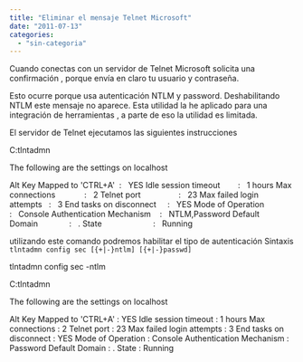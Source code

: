 ```yaml
---
title: "Eliminar el mensaje Telnet Microsoft"
date: "2011-07-13"
categories: 
  - "sin-categoria"
---
```


Cuando conectas con un servidor de Telnet Microsoft solicita una confirmación , porque envía en claro tu usuario y contraseña.

Esto ocurre porque usa autenticación NTLM y password. Deshabilitando NTLM este mensaje no aparece. Esta utilidad la he aplicado para una integración de herramientas , a parte de eso la utilidad es limitada.

El servidor de Telnet ejecutamos las siguientes instrucciones

C:tlntadmn

The following are the settings on localhost

Alt Key Mapped to 'CTRL+A'  :   YES
Idle session timeout        :   1 hours
Max connections             :   2
Telnet port                 :   23
Max failed login attempts   :   3
End tasks on disconnect     :   YES
Mode of Operation           :   Console
Authentication Mechanism    :   NTLM,Password
Default Domain              :   .
State                       :   Running

utilizando este comando podremos habilitar el tipo de autenticación Sintaxis `tlntadmn config sec [{+|-}ntlm] [{+|-}passwd]`

tlntadmn config sec -ntlm

C:tlntadmn

The following are the settings on localhost

Alt Key Mapped to 'CTRL+A'  :   YES
Idle session timeout        :   1 hours
Max connections             :   2
Telnet port                 :   23
Max failed login attempts   :   3
End tasks on disconnect     :   YES
Mode of Operation           :   Console
Authentication Mechanism    :   Password
Default Domain              :   .
State                       :   Running
